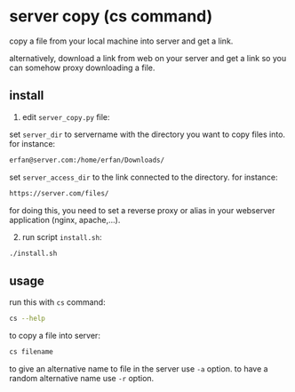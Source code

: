 # server copy (cs command)
copy a file from your local machine into server and get a link.

alternatively, download a link from web on your server and get a link so you can somehow proxy downloading a file.

## install
1. edit `server_copy.py` file:

set `server_dir` to servername with the directory you want to copy files into. for instance:  

```bash
erfan@server.com:/home/erfan/Downloads/
```

set `server_access_dir` to the link connected to the directory. for instance:  

```bash
https://server.com/files/
```

for doing this, you need to set a reverse proxy or alias in your webserver application (nginx, apache,...).  

2. run script `install.sh`:  

```bash
./install.sh
```

## usage

run this with `cs` command:

```bash
cs --help
```

to copy a file into server:

```bash
cs filename
```

to give an alternative name to file in the server use `-a` option. to have a random alternative name use `-r` option.

